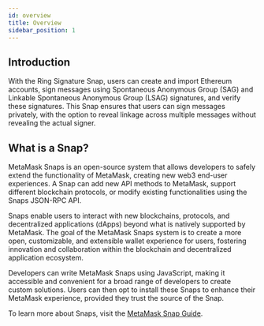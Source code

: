 ```yaml
---
id: overview
title: Overview
sidebar_position: 1
---
```


## Introduction
With the Ring Signature Snap, users can create and import Ethereum accounts, sign messages using Spontaneous Anonymous Group (SAG) and Linkable Spontaneous Anonymous Group (LSAG) signatures, and verify these signatures. This Snap ensures that users can sign messages privately, with the option to reveal linkage across multiple messages without revealing the actual signer.

## What is a Snap?

MetaMask Snaps is an open-source system that allows developers to safely extend the functionality of MetaMask, creating new web3 end-user experiences. A Snap can add new API methods to MetaMask, support different blockchain protocols, or modify existing functionalities using the Snaps JSON-RPC API.

Snaps enable users to interact with new blockchains, protocols, and decentralized applications (dApps) beyond what is natively supported by MetaMask. The goal of the MetaMask Snaps system is to create a more open, customizable, and extensible wallet experience for users, fostering innovation and collaboration within the blockchain and decentralized application ecosystem.

Developers can write MetaMask Snaps using JavaScript, making it accessible and convenient for a broad range of developers to create custom solutions. Users can then opt to install these Snaps to enhance their MetaMask experience, provided they trust the source of the Snap.

To learn more about Snaps, visit the [MetaMask Snap Guide](https://docs.metamask.io/guide/snaps.html).
